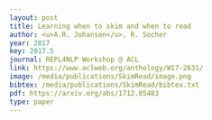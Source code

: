 ```yaml
--- 
layout: post
title: Learning when to skim and when to read
author: <u>A.R. Johansen</u>, R. Socher
year: 2017
key: 2017.5
journal: REPL4NLP Workshop @ ACL
link: https://www.aclweb.org/anthology/W17-2631/
image: /media/publications/SkimRead/image.png
bibtex: /media/publications/SkimRead/bibtex.txt
pdf: https://arxiv.org/abs/1712.05483
type: paper
---
```

